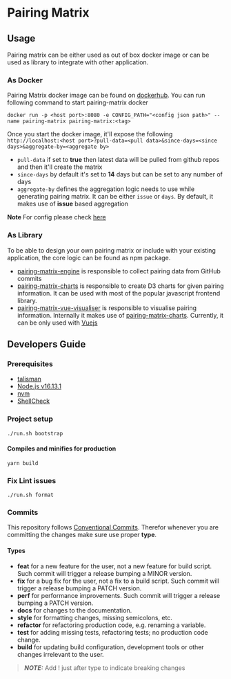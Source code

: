 # Pairing Matrix

## Usage

Pairing matrix can be either used as out of box docker image or can be used as library to integrate with other application.

### As Docker

Pairing Matrix docker image can be found on [dockerhub](https://hub.docker.com/r/sumanmaity112/pairing-matrix). You can run following
command to start pairing-matrix docker

```shell
docker run -p <host port>:8080 -e CONFIG_PATH="<config json path>" --name pairing-matrix pairing-matrix:<tag>
```

Once you start the docker image, it'll expose the following `http://localhost:<host port>?pull-data=<pull data>&since-days=<since days>&aggregate-by=<aggregate by>`

- `pull-data` if set to **true** then latest data will be pulled from github repos and then it'll create the matrix
- `since-days` by default it's set to **14** days but can be set to any number of days
- `aggregate-by` defines the aggregation logic needs to use while generating pairing matrix. It can be either `issue` or `days`. By default, it makes use of **issue** based aggregation

**Note** For config please check [here](https://github.com/sumanmaity112/pairing-matrix/blob/main/server/README.md#config-file)

### As Library

To be able to design your own pairing matrix or include with your existing application, the core logic can be found as
npm package.

- [pairing-matrix-engine](https://www.npmjs.com/package/pairing-matrix-engine) is responsible to collect pairing data from GitHub commits
- [pairing-matrix-charts](https://www.npmjs.com/package/pairing-matrix-charts) is responsible to create D3 charts for given pairing information. It can be used with most of the popular javascript frontend library.
- [pairing-matrix-vue-visualiser](https://www.npmjs.com/package/pairing-matrix-vue-visualiser) is responsible to visualise pairing information. Internally it makes use of [pairing-matrix-charts](https://www.npmjs.com/package/pairing-matrix-charts). Currently, it can be only used with [Vuejs](https://vuejs.org/)

## Developers Guide

### Prerequisites

- [talisman](https://github.com/thoughtworks/talisman)
- [Node.js v16.13.1](https://nodejs.org)
- [nvm](https://github.com/nvm-sh/nvm)
- [ShellCheck](https://www.shellcheck.net)

### Project setup

```shell
./run.sh bootstrap
```

#### Compiles and minifies for production

```shell
yarn build
```

### Fix Lint issues

```shell
./run.sh format
```

### Commits

This repository follows [Conventional Commits](https://www.conventionalcommits.org/en/v1.0.0/). Therefor whenever you are committing the changes make sure use proper **type**.

#### Types

- **feat** for a new feature for the user, not a new feature for build script. Such commit will trigger a release bumping a MINOR version.
- **fix** for a bug fix for the user, not a fix to a build script. Such commit will trigger a release bumping a PATCH version.
- **perf** for performance improvements. Such commit will trigger a release bumping a PATCH version.
- **docs** for changes to the documentation.
- **style** for formatting changes, missing semicolons, etc.
- **refactor** for refactoring production code, e.g. renaming a variable.
- **test** for adding missing tests, refactoring tests; no production code change.
- **build** for updating build configuration, development tools or other changes irrelevant to the user.

> **_NOTE:_** Add ! just after type to indicate breaking changes
